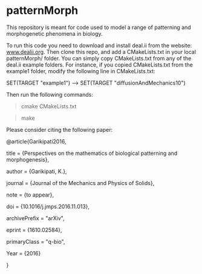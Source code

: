 # patternMorph
This repository is meant for code used to model a range of patterning and morphogenetic phenomena in biology. 

To run this code you need to download and install deal.ii from the website: www.dealii.org. Then clone this repo, and add a CMakeLists.txt in your local patternMorph/ folder. You can simply copy CMakeLists.txt from any of the deal.ii example folders. For instance, if you copied CMakeLists.txt from the example1 folder, modify the following line in CMakeLists.txt:

SET(TARGET "example1") --> SET(TARGET "diffusionAndMechanics10")

Then run the following commands:
>cmake CMakeLists.txt

>make

Please consider citing the following paper:

@article{Garikipati2016,

title   = {Perspectives on the mathematics of biological patterning and morphogenesis},

author  = {Garikipati, K.},

journal = {Journal of the Mechanics and Physics of Solids},

note    = {to appear},

doi     = {10.1016/j.jmps.2016.11.013},

archivePrefix = "arXiv",

eprint  = {1610.02584},

primaryClass = "q-bio",

Year    = {2016}

}

